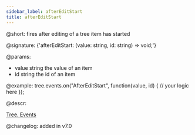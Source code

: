 ```yaml
---
sidebar_label: afterEditStart
title: afterEditStart
---          
```


@short: fires after editing of a tree item has started

@signature: {'afterEditStart: (value: string, id: string) => void;'}

@params: 
- value     string  the value of an item
- id        string  the id of an item

@example:
tree.events.on("AfterEditStart", function(value, id) {
    // your logic here
});



@descr:

[Tree. Events](https://snippet.dhtmlx.com/vux1ye9g)

@changelog: added in v7.0


